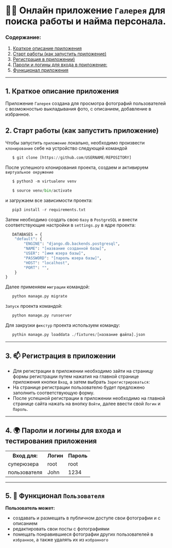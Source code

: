 # 🧑‍💻 Онлайн приложение `Галерея` для поиска работы и найма персонала.

### Содержание:
1. [Краткое описание приложения](#short_description)
2. [Старт работы (как запустить приложение)](#start)
3. [Регистрация в приложении)](#register)
4. [Пароли и логины для входа в приложение:](#login)
5. [Функционал приложения](#functional_applicant)



---
<a id='short_description'></a>
## 1. Краткое описание приложения

Приложение `Галерея` создана для просмотра фотографий пользователей с возможностью выкладывания фото, с описанием, добавление в избранное. 


<a id='start'></a>
## 2. Старт работы (как запустить приложение)

Чтобы запустить `приложение` локально, необходимо произвести `клонирование` себе на устройство следующей командой

```python
   $ git clone [https://github.com/USERNAME/REPOSITORY]
```

После успешного клонирования проекта, создаем и активируем `виртуальное окружение` 
```python
   $ python3 -m virtualenv venv
```
```python
   $ source venv/bin/activate 
```
и загружаем все зависимости проекта:

```python
   pip3 install -r requirements.txt
```

Затем необходимо создать свою `базу` в `PostgreSQL` и внести соответствующие настройки в `settings.py` в ядре проекта:

```python
   DATABASES = {
    "default": {
        "ENGINE": "django.db.backends.postgresql",
        "NAME": "[название созданной базы]",
        "USER": "[имя юзера базы]",
        "PASSWORD": "[пароль юзера базы]",
        "HOST": "localhost",
        "PORT": "",
    }
}
```

Далее применяем `миграции` командой:

```python
   python manage.py migrate
```

`Запуск` проекта командой:

```python
   python manage.py runserver
```

Для закрузки `фикстур` проекта используем команду:

```python
   pythin manage.py loaddata ./fixtures/[название файла].json  
```
---
<a id='register'></a>
## 3. 📫 Регистрация в приложении 

* Для регистрации в приложении необходимо зайти на страницу формы регистрации путем нажатия на главной странице приложения кнопки `Вход`, а затем выбрать `Зарегистрироваться`: 
* На странице регистрации пользователю будет предложено заполнить соответствующую форму.
* После успешной регистрации в приложении необходимо на главной странице сайта нажать на внопку `Войти`, далее ввести свой `Логин` и `Пароль`.

---
<a id='login'></a>
## 4. 🌍 Пароли и логины для входа и тестирования приложения

<table>
    <tr>
        <th>Вход для:</th>
        <th>Логин</th>
        <th>Пароль</th>
    </tr>
    <tr>
        <td>суперюзера</td>
        <td>root</td>
        <td>root</td>
    </tr>
    <tr>
        <td>пользователя</td>
        <td>John</td>
        <td>1234</td>
    </tr>
</table>



---
<a id='functional_applicant'></a>
## 5. 📝 Функционал `Пользователя`

**Пользователь может:**
* создавать и размещать в публичном доступе свои фотографии и с описанием
* редактировать свои посты с фотографиями
* помещать понравившиеся фотографии других пользователей в `избранное`, а также удалять их из `избранного`






